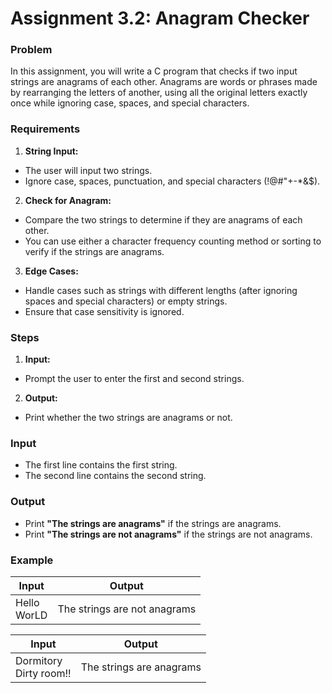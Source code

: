 # Assignment 3.2: Anagram Checker
### Problem
In this assignment, you will write a C program that checks if two input strings are anagrams of each other. Anagrams are words or phrases made by rearranging the letters of another, using all the original letters exactly once while ignoring case, spaces, and special characters.

### Requirements

1. **String Input:**
- The user will input two strings.
- Ignore case, spaces, punctuation, and special characters (!@#"+-*&$).

2. **Check for Anagram:**

- Compare the two strings to determine if they are anagrams of each other.
- You can use either a character frequency counting method or sorting to verify if the strings are anagrams.

3. **Edge Cases:**

- Handle cases such as strings with different lengths (after ignoring spaces and special characters) or empty strings.
- Ensure that case sensitivity is ignored.

### Steps
1. **Input:**

- Prompt the user to enter the first and second strings.
2. **Output:**

- Print whether the two strings are anagrams or not.

### Input
- The first line contains the first string.
- The second line contains the second string.
### Output
- Print **"The strings are anagrams"** if the strings are anagrams.
- Print **"The strings are not anagrams"** if the strings are not anagrams.

### Example

| Input | Output |
| ----- | ------ |
| Hello <br /> WorLD | The strings are not anagrams |

| Input | Output |
| ----- | ------ |
| Dormitory <br /> Dirty room!! | The strings are anagrams |
